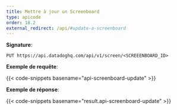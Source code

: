 ```yaml
---
title: Mettre à jour un Screenboard
type: apicode
order: 18.2
external_redirect: /api/#update-a-screenboard
---
```


**Signature**:

`PUT https://api.datadoghq.com/api/v1/screen/<SCREEENBOARD_ID>`

**Exemple de requête**:

{{< code-snippets basename="api-screenboard-update" >}}

**Exemple de réponse**:

{{< code-snippets basename="result.api-screenboard-update" >}}

